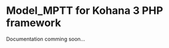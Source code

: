 Model_MPTT for Kohana 3 PHP framework
=====================================

Documentation comming soon...
